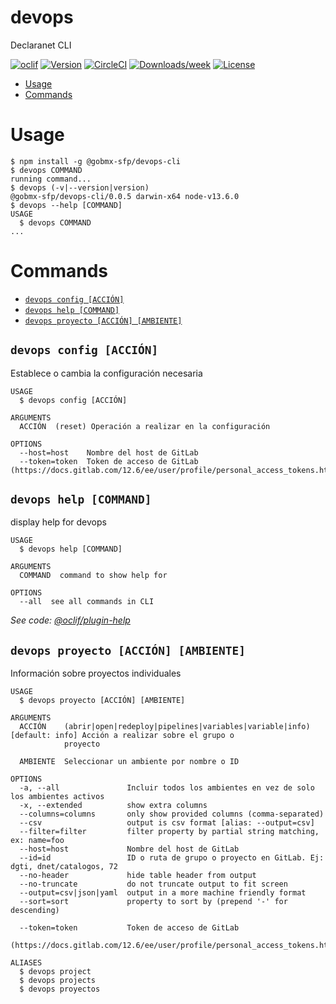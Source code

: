 devops
====

Declaranet CLI

[![oclif](https://img.shields.io/badge/cli-oclif-brightgreen.svg)](https://oclif.io)
[![Version](https://img.shields.io/npm/v/devops.svg)](https://npmjs.org/package/devops)
[![CircleCI](https://circleci.com/gh/dreglad/devops/tree/master.svg?style=shield)](https://circleci.com/gh/dreglad/devops/tree/master)
[![Downloads/week](https://img.shields.io/npm/dw/devops.svg)](https://npmjs.org/package/devops)
[![License](https://img.shields.io/npm/l/devops.svg)](https://github.com/dreglad/devops/blob/master/package.json)

<!-- toc -->
* [Usage](#usage)
* [Commands](#commands)
<!-- tocstop -->
# Usage
<!-- usage -->
```sh-session
$ npm install -g @gobmx-sfp/devops-cli
$ devops COMMAND
running command...
$ devops (-v|--version|version)
@gobmx-sfp/devops-cli/0.0.5 darwin-x64 node-v13.6.0
$ devops --help [COMMAND]
USAGE
  $ devops COMMAND
...
```
<!-- usagestop -->
# Commands
<!-- commands -->
* [`devops config [ACCIÓN]`](#devops-config-acción)
* [`devops help [COMMAND]`](#devops-help-command)
* [`devops proyecto [ACCIÓN] [AMBIENTE]`](#devops-proyecto-acción-ambiente)

## `devops config [ACCIÓN]`

Establece o cambia la configuración necesaria

```
USAGE
  $ devops config [ACCIÓN]

ARGUMENTS
  ACCIÓN  (reset) Operación a realizar en la configuración

OPTIONS
  --host=host    Nombre del host de GitLab
  --token=token  Token de acceso de GitLab (https://docs.gitlab.com/12.6/ee/user/profile/personal_access_tokens.html)
```

## `devops help [COMMAND]`

display help for devops

```
USAGE
  $ devops help [COMMAND]

ARGUMENTS
  COMMAND  command to show help for

OPTIONS
  --all  see all commands in CLI
```

_See code: [@oclif/plugin-help](https://github.com/oclif/plugin-help/blob/v2.2.3/src/commands/help.ts)_

## `devops proyecto [ACCIÓN] [AMBIENTE]`

Información sobre proyectos individuales

```
USAGE
  $ devops proyecto [ACCIÓN] [AMBIENTE]

ARGUMENTS
  ACCIÓN    (abrir|open|redeploy|pipelines|variables|variable|info) [default: info] Acción a realizar sobre el grupo o
            proyecto

  AMBIENTE  Seleccionar un ambiente por nombre o ID

OPTIONS
  -a, --all               Incluir todos los ambientes en vez de solo los ambientes activos
  -x, --extended          show extra columns
  --columns=columns       only show provided columns (comma-separated)
  --csv                   output is csv format [alias: --output=csv]
  --filter=filter         filter property by partial string matching, ex: name=foo
  --host=host             Nombre del host de GitLab
  --id=id                 ID o ruta de grupo o proyecto en GitLab. Ej: dgti, dnet/catalogos, 72
  --no-header             hide table header from output
  --no-truncate           do not truncate output to fit screen
  --output=csv|json|yaml  output in a more machine friendly format
  --sort=sort             property to sort by (prepend '-' for descending)

  --token=token           Token de acceso de GitLab
                          (https://docs.gitlab.com/12.6/ee/user/profile/personal_access_tokens.html)

ALIASES
  $ devops project
  $ devops projects
  $ devops proyectos
```
<!-- commandsstop -->
